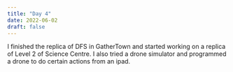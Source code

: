 ```yaml
---
title: "Day 4"
date: 2022-06-02
draft: false
---
```

I finished the replica of DFS in GatherTown and started working on a replica of Level 2 of Science Centre. I also tried a drone simulator and programmed a drone to do certain actions from an ipad.